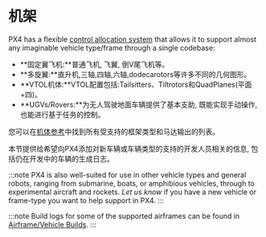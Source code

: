 # 机架

PX4 has a flexible [control allocation system](../concept/control_allocation.md) that allows it to support almost any imaginable vehicle type/frame through a single codebase:

- **固定翼飞机:**普通飞机, 飞翼, 倒V尾飞机等。
- **多旋翼:**直升机,三轴,四轴,六轴,dodecarotors等许多不同的几何图形。
- **VTOL机体:**VTOL配置包括:Tailsitters、Tiltrotors和QuadPlanes(平面+四)。
- **UGVs/Rovers:**为无人驾驶地面车辆提供了基本支助, 既能实现手动操作, 也能进行基于任务的控制。

您可以在[机体参考](../airframes/airframe_reference.md)中找到所有受支持的框架类型和马达输出的列表。

本节提供给希望向PX4添加对新车辆或车辆类型的支持的开发人员相关的信息, 包括仍在开发中的车辆的生成日志。

:::note PX4 is also well-suited for use in other vehicle types and general robots, ranging from submarine, boats, or amphibious vehicles, through to experimental aircraft and rockets. _Let us know_ if you have a new vehicle or frame-type you want to help support in PX4.
:::

:::note
Build logs for some of the supported airframes can be found in [Airframe/Vehicle Builds](../airframes/README.md).
:::
